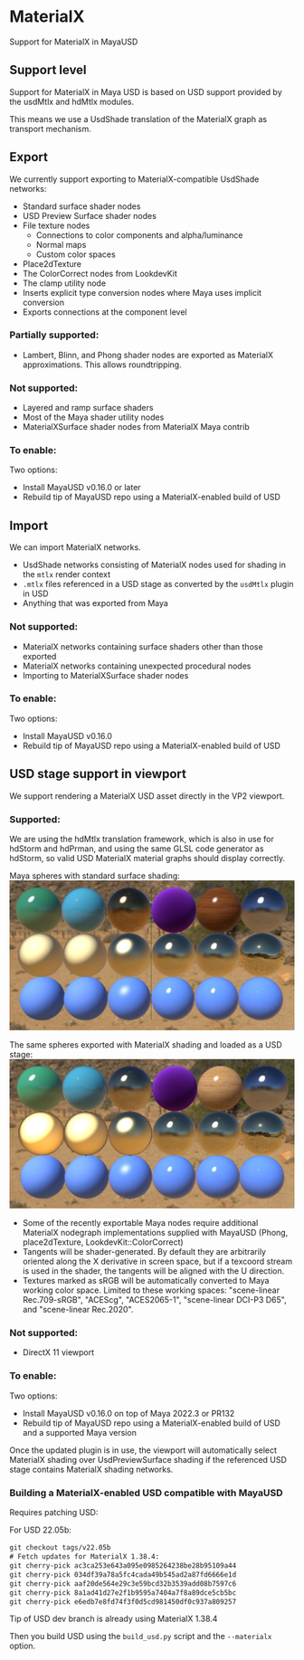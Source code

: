 # MaterialX

Support for MaterialX in MayaUSD

## Support level

Support for MaterialX in Maya USD is based on USD support provided by the usdMtlx and hdMtlx modules.

This means we use a UsdShade translation of the MaterialX graph as transport mechanism.

## Export

We currently support exporting to MaterialX-compatible UsdShade networks:

- Standard surface shader nodes
- USD Preview Surface shader nodes
- File texture nodes
    - Connections to color components and alpha/luminance
    - Normal maps
    - Custom color spaces
- Place2dTexture
- The ColorCorrect nodes from LookdevKit
- The clamp utility node
- Inserts explicit type conversion nodes where Maya uses implicit conversion
- Exports connections at the component level

### Partially supported:

- Lambert, Blinn, and Phong shader nodes are exported as MaterialX approximations. This allows roundtripping.

### Not supported:

- Layered and ramp surface shaders
- Most of the Maya shader utility nodes
- MaterialXSurface shader nodes from MaterialX Maya contrib

### To enable:

Two options:
- Install MayaUSD v0.16.0 or later
- Rebuild tip of MayaUSD repo using a MaterialX-enabled build of USD

## Import

We can import MaterialX networks.
- UsdShade networks consisting of MaterialX nodes used for shading in the `mtlx` render context
- `.mtlx` files referenced in a USD stage as converted by the `usdMtlx` plugin in USD
- Anything that was exported from Maya

### Not supported:

- MaterialX networks containing surface shaders other than those exported
- MaterialX networks containing unexpected procedural nodes
- Importing to MaterialXSurface shader nodes

### To enable:

Two options:
- Install MayaUSD v0.16.0
- Rebuild tip of MayaUSD repo using a MaterialX-enabled build of USD

## USD stage support in viewport

We support rendering a MaterialX USD asset directly in the VP2 viewport.

### Supported:

We are using the hdMtlx translation framework, which is also in use for hdStorm and hdPrman, and using the same GLSL code generator as hdStorm, so valid USD MaterialX material graphs should display correctly.

Maya spheres with standard surface shading: 
![alt text](./MayaStandardSurfaceSampler.JPG "Standard surface sampler")

The same spheres exported with MaterialX shading and loaded as a USD stage: ![alt text](./USDMaterialXStandardSurfaceSampler.JPG "USD MaterialX sampler")

- Some of the recently exportable Maya nodes require additional MaterialX nodegraph implementations supplied with MayaUSD (Phong, place2dTexture, LookdevKit::ColorCorrect)
- Tangents will be shader-generated. By default they are arbitrarily oriented along the X derivative in screen space, but if a texcoord stream is used in the shader, the tangents will be aligned with the U direction.
- Textures marked as sRGB will be automatically converted to Maya working color space. Limited to these working spaces: "scene-linear Rec.709-sRGB", "ACEScg", "ACES2065-1", "scene-linear DCI-P3 D65", and "scene-linear Rec.2020".

### Not supported:

- DirectX 11 viewport

### To enable:

Two options:
- Install MayaUSD v0.16.0 on top of Maya 2022.3 or PR132
- Rebuild tip of MayaUSD repo using a MaterialX-enabled build of USD and a supported Maya version

Once the updated plugin is in use, the viewport will automatically select MaterialX shading over UsdPreviewSurface shading if the referenced USD stage contains MaterialX shading networks.

### Building a MaterialX-enabled USD compatible with MayaUSD

Requires patching USD:

For USD 22.05b:
```
git checkout tags/v22.05b
# Fetch updates for MaterialX 1.38.4:
git cherry-pick ac3ca253e643a095e0985264238be28b95109a44
git cherry-pick 034df39a78a5fc4cada49b545ad2a87fd6666e1d
git cherry-pick aaf20de564e29c3e59bcd32b3539add08b7597c6
git cherry-pick 8a1ad41d27e2f1b9595a7404a7f8a89dce5cb5bc
git cherry-pick e6edb7e8fd74f3f0d5cd981450df0c937a809257
```

Tip of USD dev branch is already using MaterialX 1.38.4

Then you build USD using the `build_usd.py` script and the `--materialx` option.
